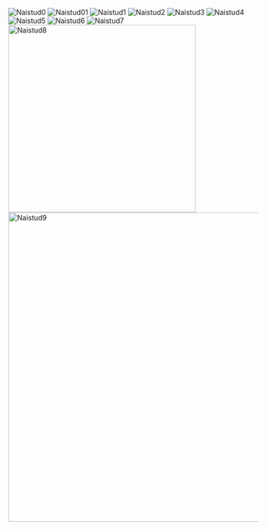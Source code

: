 ![Naistud0](https://github.com/clombion/turin_crash_course/assets/166433063/1d3c303d-1062-4297-b375-f18dcd83f238)
![Naistud01](https://github.com/clombion/turin_crash_course/assets/166433063/12675937-81d4-46b9-9165-856246835b66)
![Naistud1](https://github.com/clombion/turin_crash_course/assets/166433063/8151356b-ea83-44e0-b12c-65d041d4b9df)
![Naistud2](https://github.com/clombion/turin_crash_course/assets/166433063/88164ad2-be1f-41df-8031-b1ffde2225b3)
![Naistud3](https://github.com/clombion/turin_crash_course/assets/166433063/ab1a8506-8912-48a8-b3cb-cc42c53ba377)
![Naistud4](https://github.com/clombion/turin_crash_course/assets/166433063/7dd8c14e-f52f-4df6-925f-07d626d06f21)
![Naistud5](https://github.com/clombion/turin_crash_course/assets/166433063/f405f530-daef-44f8-8874-510caf654b1c)
![Naistud6](https://github.com/clombion/turin_crash_course/assets/166433063/081457a2-4b88-44c7-b7ef-b2aa350c2030)
![Naistud7](https://github.com/clombion/turin_crash_course/assets/166433063/5ac9101a-a2d4-4d85-afbd-e47a93b691ec)
<img width="377" alt="Naistud8" src="https://github.com/clombion/turin_crash_course/assets/166433063/6ab3148f-74ba-47b3-a12f-f7afdb5346af">
<img width="622" alt="Naistud9" src="https://github.com/clombion/turin_crash_course/assets/166433063/f36100fc-4f11-4782-9226-ccd2d12348b7">
